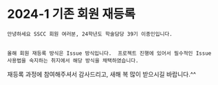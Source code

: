 # 2024-1 기존 회원 재등록
```
안녕하세요 SSCC 회원 여러분, 24학년도 학술담당 39기 이종인입니다.  


올해 회원 재등록 방식은 Issue 방식입니다.  프로젝트 진행에 있어서 필수적인 Issue
사용법을 숙지하는 취지에서 해당 방식을 채택하였습니다.
```
재등록 과정에 참여해주셔서 감사드리고, 새해 복 많이 받으시길 바랍니다.^^
